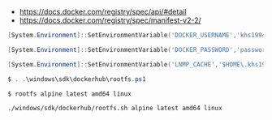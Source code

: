 * https://docs.docker.com/registry/spec/api/#detail
* https://docs.docker.com/registry/spec/manifest-v2-2/

```powershell
[System.Environment]::SetEnvironmentVariable('DOCKER_USERNAME','khs1994','user')

[System.Environment]::SetEnvironmentVariable('DOCKER_PASSWORD','password','your_password')

[System.Environment]::SetEnvironmentVariable('LNMP_CACHE','$HOME\.khs1994-docker-lnmp','user')
```

```powershell
$ . .\windows\sdk\dockerhub\rootfs.ps1

$ rootfs alpine latest amd64 linux
```

```bash
./windows/sdk/dockerhub/rootfs.sh alpine latest amd64 linux
```
